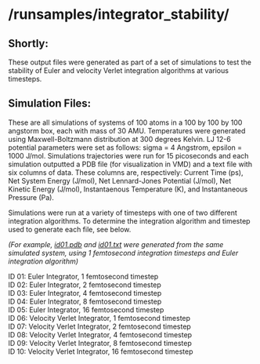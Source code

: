# /runsamples/integrator_stability/

## Shortly:
These output files were generated as part of a set of simulations to test the stability of Euler and velocity Verlet integration algorithms at various timesteps. 

## Simulation Files:
These are all simulations of systems of 100 atoms in a 100 by 100 by 100 angstorm box, each with mass of 30 AMU. Temperatures were generated using Maxwell-Boltzmann distribution at 300 degrees Kelvin. LJ 12-6 potential parameters were set as follows: sigma = 4 Angstrom, epsilon = 1000 J/mol. Simulations trajectories were run for 15 picoseconds and each simulation outputted a PDB file (for visualization in VMD) and a text file with six columns of data. These columns are, respectively: Current Time (ps), Net System Energy (J/mol), Net Lennard-Jones Potential (J/mol), Net Kinetic Energy (J/mol), Instantaenous Temperature (K), and Instantaneous Pressure (Pa). 

Simulations were run at a variety of timesteps with one of two different integration algorithms. To determine the integration algorithm and timestep used to generate each file, see below.

*(For example, [id01.pdb](https://github.com/nAmnesiac/py_basicMD/blob/main/runsamples/integrator_stability/id01.pdb) and [id01.txt](https://github.com/nAmnesiac/py_basicMD/blob/main/runsamples/integrator_stability/id01.txt) were generated from the same simulated system, using 1 femtosecond integration timesteps and Euler integration algorithm)*

ID 01: Euler Integrator, 1 femtosecond timestep<br/>
ID 02: Euler Integrator, 2 femtosecond timestep<br/>
ID 03: Euler Integrator, 4 femtosecond timestep<br/>
ID 04: Euler Integrator, 8 femtosecond timestep<br/>
ID 05: Euler Integrator, 16 femtosecond timestep<br/>
ID 06: Velocity Verlet Integrator, 1 femtosecond timestep<br/>
ID 07: Velocity Verlet Integrator, 2 femtosecond timestep<br/>
ID 08: Velocity Verlet Integrator, 4 femtosecond timestep<br/>
ID 09: Velocity Verlet Integrator, 8 femtosecond timestep<br/>
ID 10: Velocity Verlet Integrator, 16 femtosecond timestep<br/>
